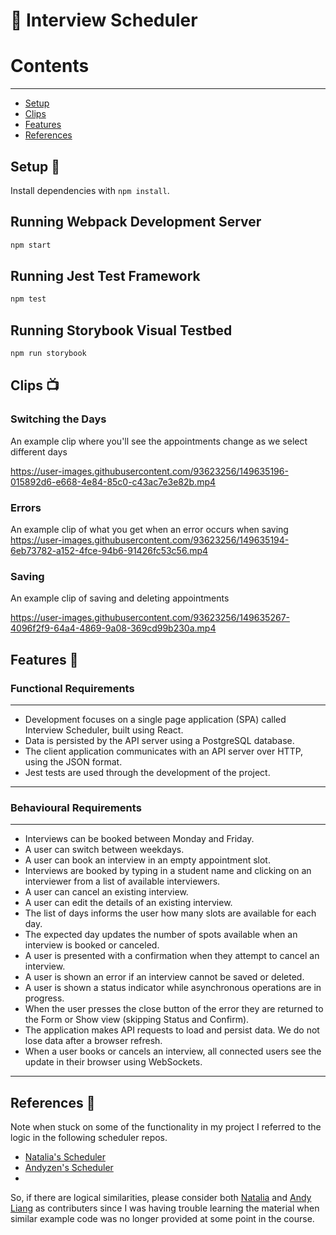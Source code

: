 # 📅 Interview Scheduler


# Contents

___

- [Setup](#setup-)
- [Clips](#clips-)
- [Features](#features-)
- [References](#references-)

 ## Setup 💚 

Install dependencies with `npm install`.

## Running Webpack Development Server

```sh
npm start
```

## Running Jest Test Framework

```sh
npm test
```

## Running Storybook Visual Testbed

```sh
npm run storybook
```

## Clips 📺 

### Switching the Days
An example clip where you'll see the appointments change as we select different days

https://user-images.githubusercontent.com/93623256/149635196-015892d6-e668-4e84-85c0-c43ac7e3e82b.mp4

### Errors
An example clip of what you get when an error occurs when saving
https://user-images.githubusercontent.com/93623256/149635194-6eb73782-a152-4fce-94b6-91426fc53c56.mp4


### Saving
An example clip of saving and deleting appointments

https://user-images.githubusercontent.com/93623256/149635267-4096f2f9-64a4-4869-9a08-369cd99b230a.mp4

## Features 🐾 

### Functional Requirements

---

- Development focuses on a single page application (SPA) called Interview Scheduler, built using React.
- Data is persisted by the API server using a PostgreSQL database.
- The client application communicates with an API server over HTTP, using the JSON format.
- Jest tests are used through the development of the project.

---

### Behavioural Requirements

---

- Interviews can be booked between Monday and Friday.
-  A user can switch between weekdays.
-  A user can book an interview in an empty appointment slot.
-  Interviews are booked by typing in a student name and clicking on an interviewer from a list of available interviewers.
-  A user can cancel an existing interview.
-  A user can edit the details of an existing interview.
-  The list of days informs the user how many slots are available for each day.
-  The expected day updates the number of spots available when an interview is booked or canceled.
- A user is presented with a confirmation when they attempt to cancel an interview.
- A user is shown an error if an interview cannot be saved or deleted.
- A user is shown a status indicator while asynchronous operations are in progress.
- When the user presses the close button of the error they are returned to the Form or Show view (skipping Status and Confirm).
- The application makes API requests to load and persist data. We do not lose data after a browser refresh.
- When a user books or cancels an interview, all connected users see the update in their browser using WebSockets.

---

## References 📖 

Note when stuck on some of the functionality in my project I referred to the logic in the following scheduler repos. 

- [Natalia's Scheduler](https://github.com/yuzhakova/scheduler)
- [Andyzen's Scheduler](https://github.com/andyzen619/lighthouse-labs-scheduler)
- 
So, if there are logical similarities, please consider both [Natalia](https://github.com/yuzhakova) and [Andy Liang](https://github.com/andyzen619) as contributers 
since I was having trouble learning the material when similar example code was no longer provided at some point in the course. 
